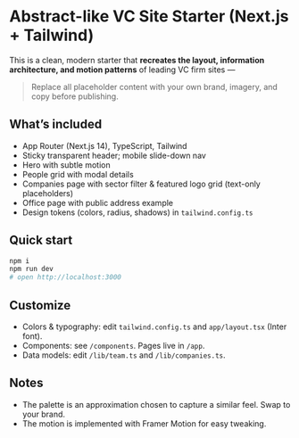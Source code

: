 # Abstract-like VC Site Starter (Next.js + Tailwind)

This is a clean, modern starter that **recreates the layout, information architecture, and motion patterns** of leading VC firm sites — 
> Replace all placeholder content with your own brand, imagery, and copy before publishing.

## What’s included
- App Router (Next.js 14), TypeScript, Tailwind
- Sticky transparent header; mobile slide-down nav
- Hero with subtle motion
- People grid with modal details
- Companies page with sector filter & featured logo grid (text-only placeholders)
- Office page with public address example
- Design tokens (colors, radius, shadows) in `tailwind.config.ts`

## Quick start
```bash
npm i
npm run dev
# open http://localhost:3000
```

## Customize
- Colors & typography: edit `tailwind.config.ts` and `app/layout.tsx` (Inter font).
- Components: see `/components`. Pages live in `/app`.
- Data models: edit `/lib/team.ts` and `/lib/companies.ts`.

## Notes
- The palette is an approximation chosen to capture a similar feel. Swap to your brand.
- The motion is implemented with Framer Motion for easy tweaking.
